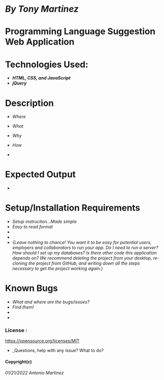 # ***By Tony Martinez***


# **Programming Language Suggestion Web Application**

# Technologies Used:
 * ***HTML, CSS, and JavaScript***
 * ***_jQuery_***

 # Description
 * _Where_
 * _What_
 * _Why_
 * _How_


 *



# Expected Output
* 




 # Setup/Installation Requirements
* _Setup instruciton...Made simple_
* _Easy to read format_
*
* 
* _{Leave nothing to chance! You want it to be easy for potential users, employers and collaborators to run your app. Do I need to run a server? How should I set up my databases? Is there other code this application depends on? We recommend deleting the project from your desktop, re-cloning the project from GitHub, and writing down all the steps necessary to get the project working again.}_


 # Known Bugs
* _What and where are the bugs/issues?_
* _Find them!_
*
*

 ### License :
https://opensource.org/licenses/MIT 

* _Questions, help with any issue? What to do?


 #### Copyright(c)
*01/21/2022 Antonio Martinez*